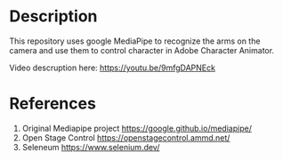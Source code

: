 # Description

This repository uses google MediaPipe to recognize the arms on the camera and use them to control character in Adobe Character Animator.

Video descruption here: https://youtu.be/9mfgDAPNEck

# References

1) Original Mediapipe project  https://google.github.io/mediapipe/
2) Open Stage Control https://openstagecontrol.ammd.net/
3) Seleneum https://www.selenium.dev/

